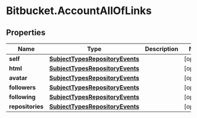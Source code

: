 # Bitbucket.AccountAllOfLinks

## Properties

Name | Type | Description | Notes
------------ | ------------- | ------------- | -------------
**self** | [**SubjectTypesRepositoryEvents**](SubjectTypesRepositoryEvents.md) |  | [optional] 
**html** | [**SubjectTypesRepositoryEvents**](SubjectTypesRepositoryEvents.md) |  | [optional] 
**avatar** | [**SubjectTypesRepositoryEvents**](SubjectTypesRepositoryEvents.md) |  | [optional] 
**followers** | [**SubjectTypesRepositoryEvents**](SubjectTypesRepositoryEvents.md) |  | [optional] 
**following** | [**SubjectTypesRepositoryEvents**](SubjectTypesRepositoryEvents.md) |  | [optional] 
**repositories** | [**SubjectTypesRepositoryEvents**](SubjectTypesRepositoryEvents.md) |  | [optional] 


